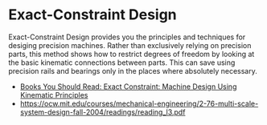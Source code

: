 # Exact-Constraint Design
Exact-Constraint Design
provides you the principles and techniques for desiging precision machines.
Rather than exclusively relying on precision parts, this method shows how to
restrict degrees of freedom by looking at the basic kinematic connections between parts.
This can save using precision rails and bearings only in the places where absolutely necessary.


* [Books You Should Read: Exact Constraint: Machine Design Using Kinematic Principles](https://hackaday.com/2019/09/11/books-you-should-read-exact-constraint-machine-design-using-kinematic-principles/)
* https://ocw.mit.edu/courses/mechanical-engineering/2-76-multi-scale-system-design-fall-2004/readings/reading_l3.pdf
